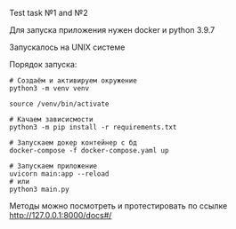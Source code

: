 Test task №1 and №2

Для запуска приложения нужен docker и python 3.9.7

Запускалось на UNIX системе

Порядок запуска:
```
# Создаём и активируем окружение
python3 -m venv venv

source /venv/bin/activate

# Качаем зависисмости
python3 -m pip install -r requirements.txt

# Запускаем докер контейнер с бд
docker-compose -f docker-compose.yaml up 

# Запускаем приложение
uvicorn main:app --reload
# или
python3 main.py
```

Методы можно посмотреть и протестировать по ссылке http://127.0.0.1:8000/docs#/
